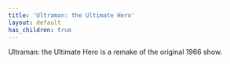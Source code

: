 ```yaml
---
title: 'Ultraman: the Ultimate Hero'
layout: default
has_children: true
---
```


Ultraman: the Ultimate Hero is a remake of the original 1966 show.
